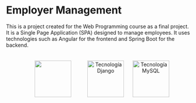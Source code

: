 # Employer Management 

This is a project created for the Web Programming course as a final project. It is a Single Page Application (SPA) designed to 
manage employees. It uses technologies such as Angular for the frontend and Spring Boot for the backend.
<p align="center">
  <img src="https://e4developer.com/wp-content/uploads/2018/01/spring-boot.png" width="100" style="padding: 20px;" />
  <img src="https://upload.wikimedia.org/wikipedia/commons/thumb/c/cf/Angular_full_color_logo.svg/2048px-Angular_full_color_logo.svg.png" alt="Tecnología Django" width="100" style="padding: 20px;" />
  <img src="https://download.logo.wine/logo/PostgreSQL/PostgreSQL-Logo.wine.png" alt="Tecnología MySQL" width="100" />
</p>
